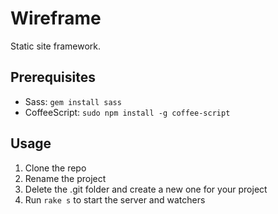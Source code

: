 # Wireframe

Static site framework.

## Prerequisites

- Sass: `gem install sass`
- CoffeeScript: `sudo npm install -g coffee-script`

## Usage

1. Clone the repo
2. Rename the project
3. Delete the .git folder and create a new one for your project
4. Run `rake s` to start the server and watchers
